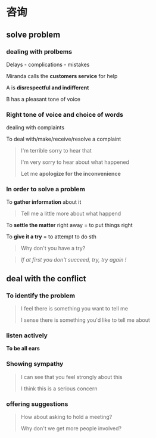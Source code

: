 # 咨询

## solve problem

### dealing with prolbems

Delays - complications - mistakes

Miranda calls the **customers service** for help

A is **disrespectful and indifferent** 

B has a pleasant tone of voice



### Right tone of voice and choice of words

dealing with complaints

To deal with/make/receive/resolve a complaint

> I'm terrible sorry to hear that
>
> I'm very sorry to hear about what happened 
>
> Let me **apologize for the inconvenience**



### In order to solve a problem

To **gather information** about it 

> Tell me a little more about what happend



To **settle the matter** right away = to put things right



To **give it a try** = to attempt to do sth

> Why don't you have a try?

> *If at first you don't succeed, try, try again !*



## deal with the conflict

### To identify the problem

> I feel there is something you want to tell me 
>
> I sense there is something you'd like to tell me about

### listen actively

**To be all ears**



### Showing sympathy

> I can see that you feel strongly about this
>
> I think this is a serious concern

### offering suggestions

> How about asking to hold a meeting?
>
> Why don't we get more people involved?

